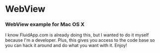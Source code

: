 WebView
=======

### WebView example for Mac OS X

I know FluidApp.com is already doing this, but I wanted to do it myself because I'm a developer. Plus, this gives you access to the code base so you can hack it around and do what you want with it. Enjoy!